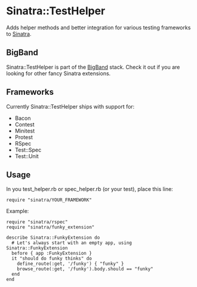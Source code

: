 Sinatra::TestHelper
===================

Adds helper methods and better integration for various testing frameworks to [Sinatra](http://sinatrarb.com).

BigBand
-------

Sinatra::TestHelper is part of the [BigBand](http://github.com/rkh/big_band) stack.
Check it out if you are looking for other fancy Sinatra extensions.

Frameworks
----------

Currently Sinatra::TestHelper ships with support for:

* Bacon
* Contest
* Minitest
* Protest
* RSpec
* Test::Spec
* Test::Unit

Usage
-----

In you test\_helper.rb or spec\_helper.rb (or your test), place this line:

    require "sinatra/YOUR_FRAMEWORK"

Example:

    require "sinatra/rspec"
    require "sinatra/funky_extension"
    
    describe Sinatra::FunkyExtension do
      # Let's always start with an empty app, using Sinatra::FunkyExtension
      before { app :FunkyExtension }
      it "should do funky thinks" do
        define_route(:get, '/funky') { "funky" }
        browse_route(:get, '/funky').body.should == "funky"
      end
    end
